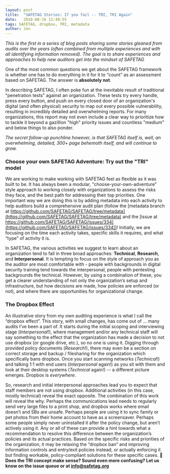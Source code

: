 ```yaml
---
layout: post
title:  "SAFETAG Stories: If you fail -- TRI, TRI Again"
date:   2018-08-16 12:49:55
tags: SAFETAG, dropbox, TRI, metadata
author: Jon
---
```

*This is the first in a series of blog posts sharing some stories gleaned from audits over the years (often combined from multiple experiences and with all identifying information removed).  The goal is to share experiences and approaches to help new auditors get into the mindset of SAFETAG*

One of the most common questions we get about the SAFETAG framework is whether one has to do everything in it for it to “count” as an assessment based on SAFETAG.  The answer is **absolutely not**.

In describing SAFETAG, I often poke fun at the inevitable result of traditional "penetration tests" against an organization.  These tests try every handle, press every button, and push on every closed door of an organization's digital (and often physical) security to map out every possible vulnerability, resulting in incredibly detailed and overwhelming reports. For many organizations, this report may not even include a clear way to prioritize how to tackle it beyond a gazillion "high" priority issues and countless "medium" and below things to also ponder.

*The secret follow-up punchline however, is that SAFETAG itself is, well, an overwhelming, detailed, 300+ page behemoth itself, and will continue to grow.*


### Choose your own SAFETAG Adventure: Try out the "TRI" model

We are working to make working with SAFETAG feel as flexible as it was built to be. It has always been a modular, "choose-your-own-adventure" style approach to working closely with organizations to assess the risks they face, and the best path for addressing their top priorities. One important way we are doing this is by adding metadata into each activity to help auditors build a comprehensive audit plan (follow the [metadata branch at https://github.com/SAFETAG/SAFETAG/tree/metadata](https://github.com/SAFETAG/SAFETAG/tree/metadata)  and the [issue at https://github.com/SAFETAG/SAFETAG/issues/334](https://github.com/SAFETAG/SAFETAG/issues/334])!  Initially, we are focusing on the time each activity takes, specific skills it requires, and what “type” of activity it is.

In SAFETAG, the various activities we suggest to learn about an organization tend to fall in three broad approaches: **Technical**, **Research**, and **Interpersonal**. It is tempting to focus on the style of approach you as the auditor are most comfortable with - people with backgrounds in digital security training tend towards the interpersonal, people with pentesting backgrounds the technical. However, by using a combination of these, you get a clearer understanding of not only the organization’s setup and infrastructure, but how decisions are made, how policies are enforced (or not), and where there are opportunities for organizational change.

### The Dropbox Effect

An illustrative story from my own auditing experience is what I call the “dropbox effect”. This story, with small changes, has come out of … many audits I’ve been a part of. It starts during the initial scoping and interviewing stage (*Interpersonal*!), where management and/or any technical staff will say something to the effect that the organization has made a decision to not use dropbox (or google drive, etc.), so no one is using it.  Digging through provided policy documents (*Research*!), there may even be a section on correct storage and backup / filesharing for the organization which specifically bans dropbox.  Once you start scanning networks (*Technical*!) and talking 1:1 with end users (*Interpersonal* again!) as you sit with them and look at their desktop systems (*Technical* again!) -- a different picture emerges.  Dropbox is *everywhere*.

So, research and initial interpersonal approaches lead you to expect that staff members are not using dropbox.  Additional activities (in this case, mostly technical) reveal the exact opposite.  The combination of this work will reveal the why.  Perhaps the communications lead needs to regularly send very large files to a print shop, and dropbox works where email doesn’t and SBs are unsafe. Perhaps people are using it to sync family or pet photos from their home account to have as a screensaver. Perhaps some people simply never uninstalled it after the policy change, but aren’t actively using it.  Any or all of these can provide a hint towards what a recommendation to resolve this difference between the organization’s policies and its actual practices.  Based on the specific risks and priorities of the organization, it may be relaxing the “dropbox ban” and improving information controls and entry/exit policies instead, or actually enforcing it but finding workable, policy-compliant solutions for these specific cases.

**Does the TRI concept make sense? Sound even more confusing? Let us know on the issue queue or at info@safetag.org**
